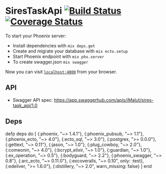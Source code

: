 # SiresTaskApi [![Build Status](https://travis-ci.com/avcg/sires_task_api.svg?branch=master)](https://travis-ci.com/avcg/sires_task_api) [![Coverage Status](https://coveralls.io/repos/github/avcg/sires_task_api/badge.svg?branch=master)](https://coveralls.io/github/avcg/sires_task_api?branch=master)

To start your Phoenix server:

  * Install dependencies with `mix deps.get`
  * Create and migrate your database with `mix ecto.setup`
  * Start Phoenix endpoint with `mix phx.server`
  * To create swagger.json `mix swagger`

Now you can visit [`localhost:4000`](http://localhost:4000) from your browser.

## API

  * Swagger API spec: https://app.swaggerhub.com/apis/iMalut/sires-task_api/1.0

## Deps

  defp deps do
    [
      {:phoenix, "~> 1.4.1"},
      {:phoenix_pubsub, "~> 1.1"},
      {:phoenix_ecto, "~> 4.0"},
      {:ecto_sql, "~> 3.0"},
      {:postgrex, ">= 0.0.0"},
      {:gettext, "~> 0.11"},
      {:jason, "~> 1.0"},
      {:plug_cowboy, "~> 2.0"},
      {:comeonin, "~> 4.0"},
      {:bcrypt_elixir, "~> 1.0"},
      {:guardian, "~> 1.0"},
      {:ex_operation, "~> 0.5"},
      {:bodyguard, "~> 2.2"},
      {:phoenix_swagger, "~> 0.8"},
      {:arc_ecto, "~> 0.11.0"},
      {:excoveralls, "~> 0.10", only: :test},
      {:edeliver, ">= 1.6.0"},
      {:distillery, "~> 2.0", warn_missing: false}
    ]
  end
